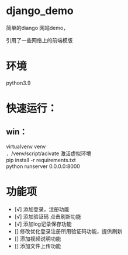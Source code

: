 # django_demo
简单的diango 网站demo，

引用了一些网络上的前端模版
# 环境
python3.9  
<!-- python3.7.0 实测无效 -->  
# 快速运行：
## win： 
virtualvenv venv   
．/venv/script/acivate  激活虚拟环境  
pip install -r requirements.txt  
python runserver 0.0.0.0:8000  

# 功能项
- [√] 添加登录，注册功能
- [√] 添加验证码 点击刷新功能
- [√] 添加log记录保存功能  
- [] 修改优化登录注册所用验证码功能，提供刷新  
- [] 添加视频说明功能  
- [] 添加文件上传功能  


 


